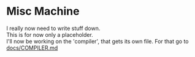 # Misc Machine

I really now need to write stuff down.\
This is for now only a placeholder.\
I'll now be working on the 'compiler', that gets its own file.
For that go to [docs/COMPILER.md](COMPILER.md)
